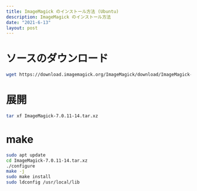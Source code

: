 ```yaml
---
title: ImageMagick のインストール方法 (Ubuntu)
description: ImageMagick のインストール方法
date: "2021-6-13"
layout: post
---
```


# ソースのダウンロード

```sh
wget https://download.imagemagick.org/ImageMagick/download/ImageMagick-7.0.11-14.tar.xz
```

# 展開

```sh
tar xf ImageMagick-7.0.11-14.tar.xz
```

# make

```sh
sudo apt update
cd ImageMagick-7.0.11-14.tar.xz
./configure
make -j
sudo make install
sudo ldconfig /usr/local/lib
```
